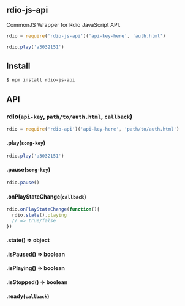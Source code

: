## rdio-js-api

CommonJS Wrapper for Rdio JavaScript API.

```js
rdio = require('rdio-js-api')('api-key-here', 'auth.html')

rdio.play('a3032151')
```

## Install

```bash
$ npm install rdio-js-api
```

## API

### rdio(`api-key`, `path/to/auth.html`, `callback`)

```js
rdio = require('rdio-api')('api-key-here', 'path/to/auth.html')
```

#### .play(`song-key`)

```js
rdio.play('a3032151')
```

#### .pause(`song-key`)

```js
rdio.pause()
```

#### .onPlayStateChange(`callback`)

```js
rdio.onPlayStateChange(function(){
  rdio.state().playing
  // => true/false
})
```

#### .state() => object
#### .isPaused() => boolean
#### .isPlaying() => boolean
#### .isStopped() => boolean
#### .ready(`callback`)
